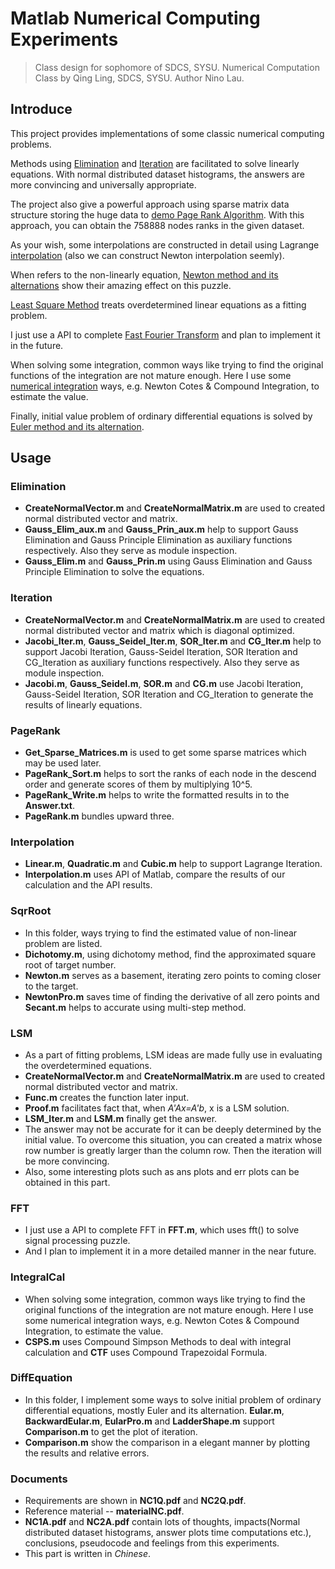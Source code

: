 # Matlab Numerical Computing Experiments

> Class design for sophomore of SDCS, SYSU. 
> Numerical Computation Class by Qing Ling, SDCS, SYSU. 
> Author Nino Lau.

## Introduce

This project provides implementations of some classic numerical computing problems. 

Methods using [Elimination](https://github.com/LovelyBuggies/Matlab_NumericalComputing_Experiments/tree/master/Elimination) and [Iteration](https://github.com/LovelyBuggies/Matlab_NumericalComputing_Experiments/tree/master/Iteration) are facilitated to solve linearly equations. With normal distributed dataset histograms, the answers are more convincing and universally appropriate. 

The project also give a powerful approach using sparse matrix data structure storing the huge data to [demo Page Rank Algorithm](https://github.com/LovelyBuggies/Matlab_NumericalComputing_Experiments/tree/master/PageRank). With this approach, you can obtain the 758888 nodes ranks in the given dataset.

As your wish, some interpolations are constructed in detail using Lagrange [interpolation](https://github.com/LovelyBuggies/Matlab_NumericalComputing_Experiments/tree/master/Interpolation) (also we can construct Newton interpolation seemly). 

When refers to the non-linearly equation, [Newton method and its alternations](https://github.com/LovelyBuggies/Matlab_NumericalComputing_Experiments/tree/master/SqrtRoot) show their amazing effect on this puzzle. 

[Least Square Method](https://github.com/LovelyBuggies/Matlab_NumericalComputing_Experiments/tree/master/LSM) treats overdetermined linear equations as a fitting problem.

I just use a API to complete [Fast Fourier Transform](https://github.com/LovelyBuggies/Matlab_NumericalComputing_Experiments/tree/master/FFT) and plan to implement it in the future.

When solving some integration, common ways like trying to find the original functions of the integration are not mature enough. Here I use some [numerical integration](https://github.com/LovelyBuggies/Matlab_NumericalComputing_Experiments/tree/master/IntegralCal) ways, e.g. Newton Cotes & Compound Integration, to estimate the value.

Finally, initial value problem of ordinary differential equations is solved by [Euler method and its alternation](https://github.com/LovelyBuggies/Matlab_NumericalComputing_Experiments/tree/master/DiffEquation).


## Usage

### Elimination

* **CreateNormalVector.m** and **CreateNormalMatrix.m** are used to created normal distributed vector and matrix.
* **Gauss_Elim_aux.m** and **Gauss_Prin_aux.m** help to support Gauss Elimination and Gauss Principle Elimination as auxiliary functions respectively. Also they serve as module inspection.
* **Gauss_Elim.m** and **Gauss_Prin.m** using Gauss Elimination and Gauss Principle Elimination to solve the equations.

### Iteration

* **CreateNormalVector.m** and **CreateNormalMatrix.m** are used to created normal distributed vector and matrix which is diagonal optimized.
* **Jacobi_Iter.m**, **Gauss_Seidel_Iter.m**, **SOR_Iter.m** and **CG_Iter.m** help to support Jacobi Iteration, Gauss-Seidel Iteration, SOR Iteration and CG_Iteration as auxiliary functions respectively. Also they serve as module inspection.
* **Jacobi.m**, **Gauss_Seidel.m**, **SOR.m** and **CG.m** use Jacobi Iteration, Gauss-Seidel Iteration, SOR Iteration and CG_Iteration to generate the results of linearly equations.

### PageRank

* **Get_Sparse_Matrices.m** is used to get some sparse matrices which may be used later.
* **PageRank_Sort.m** helps to sort the ranks of each node in the descend order and generate scores of them by multiplying 10^5. 
* **PageRank_Write.m** helps to write the formatted results in to the **Answer.txt**.
* **PageRank.m** bundles upward three.

### Interpolation

* **Linear.m**, **Quadratic.m** and **Cubic.m** help to support Lagrange Iteration.
* **Interpolation.m** uses API of Matlab, compare the results of our calculation and the API results.

### SqrRoot

* In this folder, ways trying to find the estimated value of non-linear problem are listed.
* **Dichotomy.m**, using dichotomy method, find the approximated square root of target number.
* **Newton.m** serves as a basement, iterating zero points to coming closer to the target.
* **NewtonPro.m** saves time of finding the derivative of all zero points and **Secant.m** helps to accurate using multi-step method.

### LSM

* As a part of fitting problems, LSM ideas are made fully use in evaluating the overdetermined equations.
* **CreateNormalVector.m** and **CreateNormalMatrix.m** are used to created normal distributed vector and matrix.
* **Func.m** creates the function later input.
* **Proof.m** facilitates fact that, when *A'Ax=A'b*, x is a LSM solution.
* **LSM_Iter.m** and **LSM.m** finally get the answer.
* The answer may not be accurate for it can be deeply determined by the initial value. To overcome this situation, you can created a matrix whose row number is greatly larger than the column row. Then the iteration will be more convincing. 
* Also, some interesting plots such as ans plots and err plots can be obtained in this part.

### FFT

* I just use a API to complete FFT in **FFT.m**, which uses fft() to solve signal processing puzzle. 
* And I plan to implement it in a more detailed manner in the near future.

### IntegralCal

* When solving some integration, common ways like trying to find the original functions of the integration are not mature enough. Here I use some numerical integration ways, e.g. Newton Cotes & Compound Integration, to estimate the value.
* **CSPS.m** uses Compound Simpson Methods to deal with integral calculation and **CTF** uses Compound Trapezoidal Formula.

### DiffEquation

* In this folder, I implement some ways to solve initial problem of ordinary differential equations, mostly Euler and its alternation. **Eular.m**, **BackwardEular.m**, **EularPro.m** and **LadderShape.m** support **Comparison.m** to get the plot of iteration.
* **Comparison.m** show the comparison in a elegant manner by plotting the results and relative errors.

### Documents

* Requirements are shown in **NC1Q.pdf** and **NC2Q.pdf**.
* Reference material -- **materialNC.pdf**.
* **NC1A.pdf** and **NC2A.pdf** contain lots of thoughts, impacts(Normal distributed dataset histograms, answer plots time computations etc.), conclusions, pseudocode and feelings from this experiments. 
* This part is written in *Chinese*.





